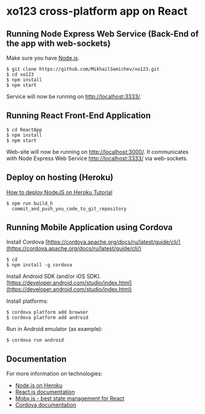 # xo123 cross-platform app on React 

## Running Node Express Web Service (Back-End of the app with web-sockets)

Make sure you have [Node.js](http://nodejs.org/).

```
$ git clone https://github.com/MikhailSemichev/xo123.git
$ cd xo123
$ npm install
$ npm start
```

Service will now be running on [http://localhost:3333/](http://localhost:3333/).


## Running React Front-End Application

```
$ cd ReactApp
$ npm install
$ npm start
```

Web-site will now be running on [http://localhost:3000/](http://localhost:3000/).
It communicates with Node Express Web Service [http://localhost:3333/](http://localhost:3333/) via web-sockets.


## Deploy on hosting (Heroku)

[How to deploy NodeJS on Heroku Tutorial](https://devcenter.heroku.com/articles/getting-started-with-nodejs#introduction)

```
$ npm run build_h
  commit_and_push_you_code_to_git_repository
```


## Running Mobile Application using Cordova
Install Cordova [https://cordova.apache.org/docs/ru/latest/guide/cli/](https://cordova.apache.org/docs/ru/latest/guide/cli/)

```
$ cd
$ npm install -g cordova
```

Install Android SDK (and/or iOS SDK).
[https://developer.android.com/studio/index.html](https://developer.android.com/studio/index.html)

Install platforms:
```
$ cordova platform add browser
$ cordova platform add android

```

Run in Android emulator (as example):
```
$ cordova run android

```



## Documentation

For more information on technologies:

- [Node.js on Heroku](https://devcenter.heroku.com/articles/getting-started-with-nodejs)
- [React.js documentation](https://facebook.github.io/react/docs/hello-world.html)
- [Mobx.js - best state management for React](https://mobx.js.org/)
- [Cordova documentation](https://cordova.apache.org/docs/ru/latest/guide/cli/index.html)


